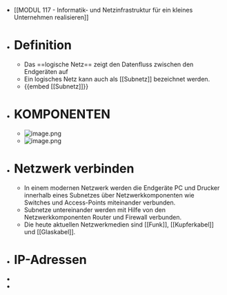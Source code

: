 - [[MODUL 117 - Informatik- und Netzinfrastruktur für ein kleines Unternehmen realisieren]]
- # Definition
	- Das ==logische Netz== zeigt den Datenfluss zwischen den Endgeräten auf
	- Ein logisches Netz kann auch als [[Subnetz]] bezeichnet werden.
	- {{embed [[Subnetz]]}}
- # KOMPONENTEN
	- ![image.png](../assets/image_1673802598792_0.png)
	- ![image.png](../assets/image_1673802621022_0.png)
- # Netzwerk verbinden
	- In einem modernen Netzwerk werden die Endgeräte PC und Drucker innerhalb eines Subnetzes über Netzwerkkomponenten wie Switches und Access-Points miteinander verbunden.
	- Subnetze untereinander werden mit Hilfe von den Netzwerkkomponenten Router und Firewall verbunden.
	- Die heute aktuellen Netzwerkmedien sind [[Funk]], [[Kupferkabel]] und [[Glaskabel]].
- # IP-Adressen
-
-